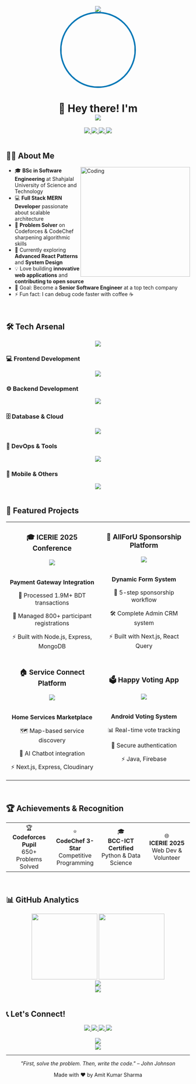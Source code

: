 <div align="center">
  <img src="https://capsule-render.vercel.app/api?type=waving&color=gradient&customColorList=0,2,2,5,30&height=200&section=header&text=Amit%20Kumar%20Sharma&fontSize=80&fontAlignY=35&animation=twinkling&fontColor=ffffff" />
</div>

<div align="center">
  <img src="https://github.com/Amitsharma2468.png" width="200" style="border-radius: 50%; border: 4px solid #0077B6;" />
</div>

<h1 align="center">
  👋
  Hey there! I'm 
  <br/>
  <img src="https://readme-typing-svg.demolab.com?font=Righteous&size=35&duration=3000&pause=1000&color=0E7490&center=true&vCenter=true&width=500&lines=Amit+Kumar+Sharma;Full+Stack+MERN+Developer;Open+Source+Contributor;Software+Engineer" />
</h1>

<div align="center">
  <a href="https://amitkumarsharma.vercel.app">
    <img src="https://img.shields.io/badge/Portfolio-255E63?style=for-the-badge&logo=About.me&logoColor=white" />
  </a>
  <a href="mailto:amit09@student.sust.edu">
    <img src="https://img.shields.io/badge/Gmail-D14836?style=for-the-badge&logo=gmail&logoColor=white" />
  </a>
  <a href="https://linkedin.com/in/amit-kumar-sharma-sust/">
    <img src="https://img.shields.io/badge/LinkedIn-0077B5?style=for-the-badge&logo=linkedin&logoColor=white" />
  </a>
  <a href="https://github.com/Amitsharma2468">
    <img src="https://img.shields.io/badge/GitHub-100000?style=for-the-badge&logo=github&logoColor=white" />
  </a>
</div>

<br/>

## 👨‍💻 About Me

<img align="right" alt="Coding" width="300" src="https://media.giphy.com/media/SWoSkN6DxTszqIKEqv/giphy.gif">

- 🎓 **BSc in Software Engineering** at Shahjalal University of Science and Technology
- 💻 **Full Stack MERN Developer** passionate about scalable architecture
- 🧩 **Problem Solver** on Codeforces & CodeChef sharpening algorithmic skills
- 🌱 Currently exploring **Advanced React Patterns** and **System Design**
- 💡 Love building **innovative web applications** and **contributing to open source**
- 🎯 Goal: Become a **Senior Software Engineer** at a top tech company
- ⚡ Fun fact: I can debug code faster with coffee ☕

<br/>

## 🛠️ Tech Arsenal

<div align="center">
  <img src="https://readme-typing-svg.demolab.com?font=Righteous&size=25&duration=2000&pause=500&color=F39C12&center=true&vCenter=true&width=1000&lines=Full+Stack+Developer+%7C+MERN+Specialist+%7C+Problem+Solver" />
</div>

### 💻 Frontend Development

<div align="center">
  <img src="https://skillicons.dev/icons?i=react,nextjs,js,ts,html,css,tailwind,materialui,redux,bootstrap" />
</div>

### ⚙️ Backend Development

<div align="center">
  <img src="https://skillicons.dev/icons?i=nodejs,express,python,java,cpp,php,graphql" />
</div>

### 🗄️ Database & Cloud

<div align="center">
  <img src="https://skillicons.dev/icons?i=mongodb,mysql,postgresql,firebase,supabase,redis,cloudflare" />
</div>

### 🔧 DevOps & Tools

<div align="center">
  <img src="https://skillicons.dev/icons?i=git,github,docker,aws,vercel,netlify,vscode,postman,figma" />
</div>

### 📱 Mobile & Others

<div align="center">
  <img src="https://skillicons.dev/icons?i=androidstudio,flutter,dart,tensorflow,opencv,linux" />
</div>

<br/>

## 🚀 Featured Projects

<div align="center">
  <table>
    <tr>
      <td width="50%">
        <h3 align="center">🎓 ICERIE 2025 Conference</h3>
        <div align="center">
          <a href="https://icerie2025.sust.edu" target="_blank">
            <img src="https://img.shields.io/badge/Live-Demo-success?style=for-the-badge&logo=vercel" />
          </a>
          <br/><br/>
          <p><strong>Payment Gateway Integration</strong></p>
          <p>🔐 Processed 1.9M+ BDT transactions</p>
          <p>👥 Managed 800+ participant registrations</p>
          <p>⚡ Built with Node.js, Express, MongoDB</p>
        </div>
      </td>
      <td width="50%">
        <h3 align="center">💼 AllForU Sponsorship Platform</h3>
        <div align="center">
          <a href="https://portal.afu.sg" target="_blank">
            <img src="https://img.shields.io/badge/Live-Demo-success?style=for-the-badge&logo=vercel" />
          </a>
          <br/><br/>
          <p><strong>Dynamic Form System</strong></p>
          <p>🔁 5-step sponsorship workflow</p>
          <p>🛠️ Complete Admin CRM system</p>
          <p>⚡ Built with Next.js, React Query</p>
        </div>
      </td>
    </tr>
    <tr>
      <td width="50%">
        <h3 align="center">🏠 Service Connect Platform</h3>
        <div align="center">
          <a href="https://github.com/Amitsharma2468/Service-Connect-350" target="_blank">
            <img src="https://img.shields.io/badge/Source-Code-blue?style=for-the-badge&logo=github" />
          </a>
          <br/><br/>
          <p><strong>Home Services Marketplace</strong></p>
          <p>🗺️ Map-based service discovery</p>
          <p>🤖 AI Chatbot integration</p>
          <p>⚡ Next.js, Express, Cloudinary</p>
        </div>
      </td>
      <td width="50%">
        <h3 align="center">🗳️ Happy Voting App</h3>
        <div align="center">
          <a href="https://github.com/Amitsharma2468/Happy-Voting" target="_blank">
            <img src="https://img.shields.io/badge/Source-Code-blue?style=for-the-badge&logo=github" />
          </a>
          <br/><br/>
          <p><strong>Android Voting System</strong></p>
          <p>📊 Real-time vote tracking</p>
          <p>🔐 Secure authentication</p>
          <p>⚡ Java, Firebase</p>
        </div>
      </td>
    </tr>
  </table>
</div>

<br/>

## 🏆 Achievements & Recognition

<div align="center">
  <table>
    <tr>
      <td align="center" width="25%">
        🏆
        <br/><strong>Codeforces Pupil</strong>
        <br/>650+ Problems Solved
      </td>
      <td align="center" width="25%">
        ⭐
        <br/><strong>CodeChef 3-Star</strong>
        <br/>Competitive Programming
      </td>
      <td align="center" width="25%">
        🎓
        <br/><strong>BCC-ICT Certified</strong>
        <br/>Python & Data Science
      </td>
      <td align="center" width="25%">
        🌐
        <br/><strong>ICERIE 2025</strong>
        <br/>Web Dev & Volunteer
      </td>
    </tr>
  </table>
</div>

<br/>

## 📊 GitHub Analytics

<div align="center">
  <img height="180em" src="https://github-readme-stats.vercel.app/api?username=Amitsharma2468&show_icons=true&theme=tokyonight&include_all_commits=true&count_private=true"/>
  <img height="180em" src="https://github-readme-stats.vercel.app/api/top-langs/?username=Amitsharma2468&layout=compact&langs_count=8&theme=tokyonight"/>
</div>

<div align="center">
  <img src="https://github-readme-streak-stats.herokuapp.com/?user=Amitsharma2468&theme=tokyonight" />
</div>

<div align="center">
  <img src="https://github-readme-activity-graph.vercel.app/graph?username=Amitsharma2468&theme=tokyo-night" />
</div>

<br/>

## 📞 Let's Connect!

<div align="center">
  <a href="https://amitkumarsharma.vercel.app" target="_blank">
    <img src="https://img.shields.io/badge/🌐_Portfolio-FF6B6B?style=for-the-badge&logoColor=white" />
  </a>
  <a href="mailto:amit09@student.sust.edu" target="_blank">
    <img src="https://img.shields.io/badge/📧_Email-4ECDC4?style=for-the-badge&logoColor=white" />
  </a>
  <a href="https://linkedin.com/in/amit-kumar-sharma-sust/" target="_blank">
    <img src="https://img.shields.io/badge/🔗_LinkedIn-45B7D1?style=for-the-badge&logoColor=white" />
  </a>
  <a href="https://github.com/Amitsharma2468" target="_blank">
    <img src="https://img.shields.io/badge/💻_GitHub-96CEB4?style=for-the-badge&logoColor=white" />
  </a>
</div>

<br/>

<div align="center">
  <img src="https://quotes-github-readme.vercel.app/api?type=horizontal&theme=tokyonight" />
</div>

<div align="center">
  <img src="https://capsule-render.vercel.app/api?type=waving&color=gradient&customColorList=0,2,2,5,30&height=120&section=footer"/>
</div>

---

<div align="center">
  <p><em>"First, solve the problem. Then, write the code." – John Johnson</em></p>
  <p>Made with ❤️ by Amit Kumar Sharma</p>
</div>
